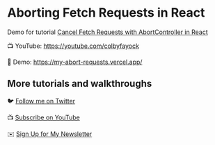 # Aborting Fetch Requests in React

Demo for tutorial [Cancel Fetch Requests with AbortController in React](https://youtube.com/colbyfayock)

📺 YouTube: https://youtube.com/colbyfayock

🚀 Demo: https://my-abort-requests.vercel.app/

## More tutorials and walkthroughs

🐦 [Follow me on Twitter](https://twitter.com/colbyfayock)

📺 [Subscribe on YouTube](https://kdta.io/MF13e)

✉️ [Sign Up for My Newsletter](https://colbyfayock.com/newsletter)
